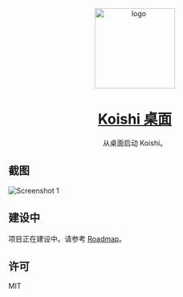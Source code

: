 <div align="center">
  <a href="https://koishi.chat/manual/starter/" target="_blank">
    <img width="160" src="https://koishi.chat/logo.png" alt="logo">
  </a>
  <h1 id="koishi"><a href="https://koishi.chat/manual/starter/" target="_blank">Koishi 桌面</a></h1>
  <p>从桌面启动 Koishi。</p>

</div>

## 截图

![Screenshot 1](https://raw.githubusercontent.com/koishijs/koishi-desktop/assets/screenshot1.png)

## 建设中

项目正在建设中。请参考 [Roadmap](https://github.com/orgs/koishijs/projects/1)。

## 许可

MIT
